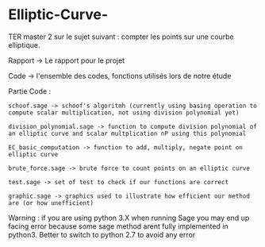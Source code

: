 # Elliptic-Curve-

TER master 2 sur le sujet suivant : compter les points sur une courbe elliptique.

Rapport -> Le rapport pour le projet 

Code -> l'ensemble des codes, fonctions utilisés lors de notre étude

Partie Code : 

    schoof.sage -> schoof's algoritmh (currently using basing operation to compute scalar multiplication, not using division polynomial yet)
    
    division_polynomial.sage -> function to compute division polynomial of an elliptic curve and scalar multplication nP using this polynomial
    
    EC_basic_computation -> function to add, multiply, negate point on elliptic curve
    
    brute_force.sage -> brute force to count points on an elliptic curve
    
    test.sage -> set of test to check if our functions are correct
    
    graphic.sage -> graphics used to illustrate how efficient our method are (or how unefficient)


Warning : if you are using python 3.X when running Sage you may end up facing error because some sage method arent fully implemented in python3. Better to switch to python 2.7 to avoid any error

